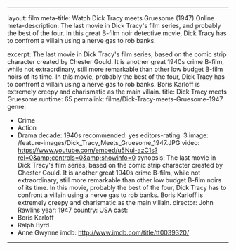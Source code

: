 ---

layout: film
meta-title: Watch Dick Tracy meets Gruesome (1947) Online
meta-description: The last movie in Dick Tracy's film series, and probably the best of the four. In this great B-film noir detective movie, Dick Tracy has to confront a villain using a nerve gas to rob banks.

excerpt: The last movie in Dick Tracy's film series, based on the comic strip character created by Chester Gould. It is another great 1940s crime B-film, while not extraordinary, still more remarkable than other low budget B-film noirs of its time. In this movie, probably the best of the four, Dick Tracy has to confront a villain using a nerve gas to rob banks. Boris Karloff is extremely creepy and charismatic as the main villain.
title: Dick Tracy meets Gruesome
runtime: 65
permalink: films/Dick-Tracy-meets-Gruesome-1947
genre: 
- Crime
- Action
- Drama
decade: 1940s
recommended: yes
editors-rating: 3
image: /feature-images/Dick_Tracy_Meets_Gruesome_1947.JPG
video: https://www.youtube.com/embed/u5Nui-azC1s?rel=0&amp;controls=0&amp;showinfo=0
synopsis: The last movie in Dick Tracy's film series, based on the comic strip character created by Chester Gould. It is another great 1940s crime B-film, while not extraordinary, still more remarkable than other low budget B-film noirs of its time. In this movie, probably the best of the four, Dick Tracy has to confront a villain using a nerve gas to rob banks. Boris Karloff is extremely creepy and charismatic as the main villain.
director: John Rawlins
year: 1947
country: USA
cast: 
- Boris Karloff
- Ralph Byrd
- Anne Gwynne
imdb: http://www.imdb.com/title/tt0039320/

---